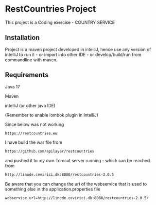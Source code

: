 # RestCountries Project

This project is a Coding exercise - COUNTRY SERVICE

## Installation

Project is a maven project developed in intelliJ, hence use any version of intelliJ to run it - or import into other IDE - or develop/build/run from commandline with maven.

## Requirements

Java 17

Maven

intelliJ (or other java IDE)

(Remember to enable lombok plugin in IntelliJ)

Since below was not working
``` html 
https://restcountries.eu 
``` 
I have build the war file from
``` html
https://github.com/apilayer/restcountries 
```

and pushed it to my own Tomcat server running - which can be reached from

``` html
http://linode.cevirici.dk:8080/restcountries-2.0.5
```

Be aware that you can change the url of the webservice that is used to something else in the application.properties file
``` properties
webservice.url=http://linode.cevirici.dk:8080/restcountries-2.0.5/
``` 
